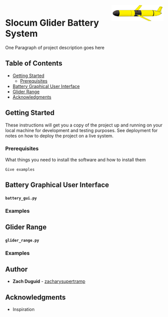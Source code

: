 <a href="https://github.com/zduguid">
    <img src="images/glider2.png" alt="glider_image" align="right" height="50" />
</a>


# Slocum Glider Battery System  
 
One Paragraph of project description goes here 

## Table of Contents

- [Getting Started](#getting-started)
    - [Prerequisites](#prerequisites) 
- [Battery Graphical User Interface](#battery-graphical-user-interface)
- [Glider Range](#glider-range)
- [Acknowledgments](#acknowledgments)

## Getting Started

These instructions will get you a copy of the project up and running on your local machine for development and testing purposes. See deployment for notes on how to deploy the project on a live system.

### Prerequisites

What things you need to install the software and how to install them

```
Give examples
```

## Battery Graphical User Interface
#### ```battery_gui.py ```

### Examples


## Glider Range 
#### ```glider_range.py```

### Examples


## Author

* **Zach Duguid** - [zacharysupertramp ](https://github.com/zduguid)

## Acknowledgments

* Inspiration
